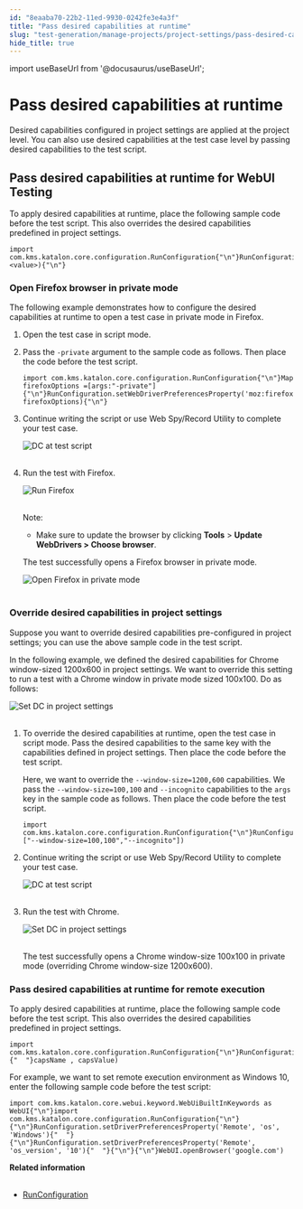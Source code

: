 ```yaml
---
id: "8eaaba70-22b2-11ed-9930-0242fe3e4a3f"
title: "Pass desired capabilities at runtime"
slug: "test-generation/manage-projects/project-settings/pass-desired-capabilities-at-runtime"
hide_title: true
---
```

import useBaseUrl from '@docusaurus/useBaseUrl';


# <a id="id" class="anchor_top_offset"/><a id="ariaid-title1" class="anchor_top_offset"/>Pass desired capabilities at runtime

<p xmlns="http://www.w3.org/1999/xhtml" className="p">Desired capabilities configured in project settings are applied   at the project level. You can also use desired capabilities at the   test case level by passing desired capabilities to the test   script.</p> 
    

## <a id="id_1" class="anchor_top_offset"/>Pass desired capabilities at runtime for WebUI Testing

    
      
<p xmlns="http://www.w3.org/1999/xhtml" className="p">To apply desired capabilities at runtime, place the following   sample code before the test script. This also overrides the desired   capabilities predefined in project settings.</p> 
              
<pre xmlns="http://www.w3.org/1999/xhtml" className="pre codeblock"><code>import com.kms.katalon.core.configuration.RunConfiguration{"\n"}RunConfiguration.setWebDriverPreferencesProperty(&lt;key&gt;, &lt;value&gt;){"\n"}</code></pre> 
          
          

### <a id="id_2" class="anchor_top_offset"/>Open Firefox browser in private mode

<p xmlns="http://www.w3.org/1999/xhtml" className="p">The following example demonstrates how to configure the desired   capabilities at runtime to open a test case in private mode in   Firefox.</p> 
<ol xmlns="http://www.w3.org/1999/xhtml" className="ol"><li className="li">     <p className="p">Open the test case in script mode.</p>   </li><li className="li">     <p className="p">Pass the <code className="ph codeph">-private</code> argument to the sample code as       follows. Then place the code before the test script.</p>     <pre className="pre codeblock"><code>import com.kms.katalon.core.configuration.RunConfiguration{"\n"}Map firefoxOptions =[args:"-private"]{"\n"}RunConfiguration.setWebDriverPreferencesProperty('moz:firefoxOptions', firefoxOptions){"\n"}</code></pre>   </li><li className="li">     <p className="p">Continue writing the script or use Web Spy/Record Utility to       complete your test case.</p>     <p className="p">       <img className="image" src={useBaseUrl("https://github.com/katalon-studio/docs-images/raw/master/katalon-studio/docs/desired-capabilities-override-in-run-time/KS-DC-firefox-private-mode-runtime.png")} alt="DC at test script" /><br /><br />     </p>   </li><li className="li">     <p className="p">Run the test with Firefox.</p>     <p className="p">       <img className="image" src={useBaseUrl("https://github.com/katalon-studio/docs-images/raw/master/katalon-studio/docs/desired-capabilities-override-in-run-time/KS-DC-run-with-firefox.png")} alt="Run Firefox" /><br /><br />     </p>     <div className="note note note_note"><span className="note__title">Note:</span> <ul className="ul"><li className="li"><p className="p">Make sure to update the browser by clicking             <strong className="ph b">Tools</strong> &gt; <strong className="ph b">Update WebDrivers &gt; Choose               browser</strong>.</p></li></ul>          </div>     <p className="p">The test successfully opens a Firefox browser in private       mode.</p>     <p className="p">       <img className="image" src={useBaseUrl("https://github.com/katalon-studio/docs-images/raw/master/katalon-studio/docs/desired-capabilities-override-in-run-time/KS-DC-Open-firefox-private.png")} alt="Open Firefox in private mode" /><br /><br />     </p>   </li></ol> 

### <a id="id_3" class="anchor_top_offset"/>Override desired capabilities in project settings

<p xmlns="http://www.w3.org/1999/xhtml" className="p">Suppose you want to override desired capabilities pre-configured   in project settings; you can use the above sample code in the test   script.</p> 
<p xmlns="http://www.w3.org/1999/xhtml" className="p">In the following example, we defined the desired capabilities   for Chrome window-sized 1200x600 in project settings. We want to   override this setting to run a test with a Chrome window in private   mode sized 100x100. Do as follows:</p> 
<p xmlns="http://www.w3.org/1999/xhtml" className="p">   <img className="image" src={useBaseUrl("https://github.com/katalon-studio/docs-images/raw/master/katalon-studio/docs/project-settings-new-ui/KS-DC-runtime-windows-sized-1200x600.png")} alt="Set DC in project settings" /><br /><br /> </p> 
<ol xmlns="http://www.w3.org/1999/xhtml" className="ol"><li className="li">     <p className="p">To override the desired capabilities at runtime, open the test       case in script mode. Pass the desired capabilities to the same key       with the capabilities defined in project settings. Then place the       code before the test script.</p>     <p className="p">Here, we want to override the       <code className="ph codeph">--window-size=1200,600</code> capabilities. We pass the       <code className="ph codeph">--window-size=100,100</code> and <code className="ph codeph">--incognito</code>       capabilities to the <code className="ph codeph">args</code> key in the sample code as       follows. Then place the code before the test script.</p>     <div className="p">       <pre className="pre codeblock"><code>import com.kms.katalon.core.configuration.RunConfiguration{"\n"}RunConfiguration.setWebDriverPreferencesProperty("args", ["--window-size=100,100","--incognito"])</code></pre>     </div>   </li><li className="li">     <p className="p">Continue writing the script or use Web Spy/Record Utility to       complete your test case.</p>     <p className="p">       <img className="image" src={useBaseUrl("https://github.com/Yen8298/docs-images/raw/master/katalon-studio/docs/desired-capabilities-override-in-run-time/KS-DC-window-sized-100x100-incognito-runtime.png")} alt="DC at test script" /><br /><br />     </p>   </li><li className="li">     <p className="p">Run the test with Chrome.</p>     <p className="p">       <img className="image" src={useBaseUrl("https://github.com/Yen8298/docs-images/raw/master/katalon-studio/docs/desired-capabilities-override-in-run-time/KS-DC-Chrome-windows-100x100-incognito-run.png")} alt="Set DC in project settings" /><br /><br />     </p>     <p className="p">The test successfully opens a Chrome window-size 100x100 in       private mode (overriding Chrome window-size 1200x600).</p>   </li></ol> 

### <a id="concept-4049" class="anchor_top_offset"/>Pass desired capabilities at runtime for remote execution

<p xmlns="http://www.w3.org/1999/xhtml" className="p">To apply desired capabilities at runtime, place the following   sample code before the test script. This also overrides the desired   capabilities predefined in project settings.</p> 
<pre xmlns="http://www.w3.org/1999/xhtml" className="pre codeblock"><code>import com.kms.katalon.core.configuration.RunConfiguration{"\n"}RunConfiguration.setDriverPreferencesProperty('Remote',{"  "}capsName , capsValue)</code></pre> 
<p xmlns="http://www.w3.org/1999/xhtml" className="p">For example, we want to set remote execution environment as   Windows 10, enter the following sample code before the test   script:</p> 
<pre xmlns="http://www.w3.org/1999/xhtml" className="pre codeblock"><code>import com.kms.katalon.core.webui.keyword.WebUiBuiltInKeywords as WebUI{"\n"}import com.kms.katalon.core.configuration.RunConfiguration{"\n"}{"\n"}RunConfiguration.setDriverPreferencesProperty('Remote', 'os', 'Windows'){"  "}{"\n"}RunConfiguration.setDriverPreferencesProperty('Remote', 'os_version', '10'){"  "}{"\n"}{"\n"}WebUI.openBrowser('google.com')</code></pre> 
<nav xmlns="http://www.w3.org/1999/xhtml" role="navigation" className="related-links"><div className="linklist relinfo"><strong>Related information</strong><br /><br /><ul className="linklist"><li className="linklist"><a className="link" href="#" target="_blank">RunConfiguration</a></li></ul></div></nav> 
